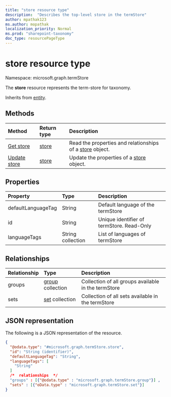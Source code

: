 ```yaml
---
title: "store resource type"
description:  "Describes the top-level store in the termStore"
author: mpathak123
ms.author: mopathak
localization_priority: Normal
ms.prod: "sharepoint-taxonomy"
doc_type: resourcePageType
---
```


# store resource type

Namespace: microsoft.graph.termStore

The **store** resource represents the term-store for taxonomy.


Inherits from [entity](../resources/entity.md).

## Methods
|Method|Return type|Description
|:---|:---|:---
|[Get store](../api/termstore-store-get.md) | [store](../resources/termstore-store.md) | Read the properties and relationships of a [store](../resources/termstore-store.md) object.
|[Update store](../api/termstore-store-update.md) | [store](../resources/termstore-store.md) | Update the properties of a [store](../resources/termstore-store.md) object.

## Properties
|Property|Type|Description
|:---|:---|:---
|defaultLanguageTag | String | Default language of the termStore
|id|String | Unique identifier of termStore. Read-Only
|languageTags | String collection | List of languages of termStore

## Relationships
|Relationship|Type|Description
|:---|:---|:---
|groups |[group](../resources/termstore-group.md) collection | Collection of all groups available in the termStore
|sets | [set](../resources/termstore-set.md) collection | Collection of all sets available in the termStore

## JSON representation
The following is a JSON representation of the resource.
<!-- {
  "blockType": "resource",
  "keyProperty": "id",
  "@odata.type": "microsoft.graph.termStore.store",
  "baseType": "microsoft.graph.entity",
  "openType": false
}
-->
``` json
{
  "@odata.type": "#microsoft.graph.termStore.store",
  "id": "String (identifier)",
  "defaultLanguageTag": "String",
  "languageTags": [
    "String"
  ]
  /*  relationships  */
  "groups" : [{"@odata.type" : "microsoft.graph.termStore.group"}] ,
  "sets" : [{"oData.type" : "microsoft.graph.termStore.set"}]
}
```

<!--
{
  "type": "#page.annotation",
  "description": "TermStore is the top-level entity used for managing taxonomy for a client",
  "keywords": "termStore,facet,resource",
  "section": "documentation",
  "tocPath": "TermStore",
  "tocBookmarks": {
    "Resources/termStore.store": "#"
  },
  "suppressions": []
}
-->
